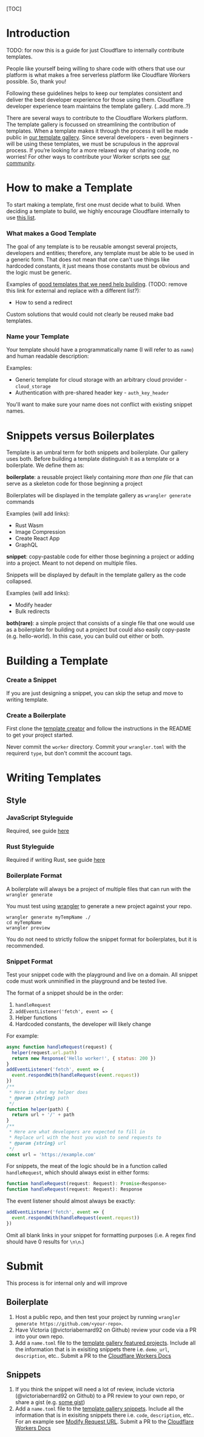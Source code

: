 [TOC]

# Introduction

TODO: for now this is a guide for just Cloudflare to internally contribute templates.

People like yourself being willing to share code with others that use our platform is what makes a free serverless platform like Cloudflare Workers possible. So, thank you!

Following these guidelines helps to keep our templates consistent and deliver the best developer experience for those using them. Cloudflare developer experience team maintains the template gallery. (..add more..?)

There are several ways to contribute to the Cloudflare Workers platform. The template gallery is focussed on streamlining the contribution of templates. When a template makes it through the process it will be made public in [our template gallery](https://workers.cloudflare.com/docs/templates/). Since several developers - even beginners - will be using these templates, we must be scrupulous in the approval process. If you’re looking for a more relaxed way of sharing code, no worries! For other ways to contribute your Worker scripts see [our community](TODO).

# How to make a Template

To start making a template, first one must decide what to build. When deciding a template to build, we highly encourage Cloudflare internally to use [this list](https://wiki.cfops.it/display/EW/Templates+and+Template+Gallery).

### What makes a Good Template

The goal of any template is to be reusable amongst several projects, developers and entities; therefore, any template must be able to be used in a generic form. That does not mean that one can't use things like hardcoded constants, it just means those constants must be obvious and the logic must be generic.

Examples of [good templates that we need help building](https://wiki.cfops.it/display/EW/Templates+and+Template+Gallery). (TODO: remove this link for external and replace with a different list?):

- How to send a redirect

Custom solutions that would could not clearly be reused make bad templates.

### Name your Template

Your template should have a programmatically name (I will refer to as `name`) and human readable description:

Examples:

- Generic template for cloud storage with an arbitrary cloud provider - `cloud_storage`
- Authentication with pre-shared header key - `auth_key_header`

You'll want to make sure your name does not conflict with existing snippet names.

# Snippets versus Boilerplates

Template is an umbral term for both snippets and boilerplate. Our gallery uses both. Before building a template distinguish it as a template or a boilerplate. We define them as:

**boilerplate**: a reusable project likely containing _more than one file_ that can serve as a skeleton code for those beginning a project

Boilerplates will be displayed in the template gallery as `wrangler generate` commands

Examples (will add links):

- Rust Wasm
- Image Compression
- Create React App
- GraphQL

**snippet**: copy-pastable code for either those beginning a project or adding into a project. Meant to not depend on multiple files.

Snippets will be displayed by default in the template gallery as the code collapsed.

Examples (will add links):

- Modify header
- Bulk redirects

**both(rare)**: a simple project that consists of a single file that one would use as a boilerplate for building out a project but could also easily copy-paste (e.g. hello-world). In this case, you can build out either or both.

# Building a Template

### Create a Snippet

If you are just designing a snippet, you can skip the setup and move to writing template.

### Create a Boilerplate

First clone the [template creator](https://github.com/victoriabernard92/workers-template-creator) and follow the instructions in the README to get your project started.

Never commit the `worker` directory. Commit your `wrangler.toml` with the requirerd `type`, but don't commit the account tags.

# Writing Templates

## Style

### JavaScript Styleguide

Required, see guide [here](./style/javascript.md)

### Rust Styleguide

Required if writing Rust, see guide [here](./style/rust.md)

### Boilerplate Format

A boilerplate will always be a project of multiple files that can run with the `wrangler generate`

You must test using [wrangler](https://github.com/cloudflare/wrangler) to generate a new project against your repo.

```
wrangler generate myTempName ./
cd myTempName
wrangler preview
```

You do not need to strictly follow the snippet format for boilerplates, but it is recommended.

### Snippet Format

Test your snippet code with the playground and live on a domain. All snippet code must work unminified in the playground and be tested live.

The format of a snippet should be in the order:

1. `handleRequest`
2. `addEventListener('fetch', event => {`
3. Helper functions
4. Hardcoded constants, the developer will likely change

For example:

```javascript
async function handleRequest(request) {
  helper(request.url.path)
  return new Response('Hello worker!', { status: 200 })
}
addEventListener('fetch', event => {
  event.respondWith(handleRequest(event.request))
})
/**
 * Here is what my helper does
 * @param {string} path
 */
function helper(path) {
  return url + '/' + path
}
/**
 * Here are what developers are expected to fill in
 * Replace url with the host you wish to send requests to
 * @param {string} url
 */
const url = 'https://example.com'
```

For snippets, the meat of the logic should be in a function called `handleRequest`, which should always exist in either forms:

```javascript
function handleRequest(request: Request): Promise<Response>
function handleRequest(request: Request): Response
```

The event listener should almost always be exactly:

```javascript
addEventListener('fetch', event => {
  event.respondWith(handleRequest(event.request))
})
```

Omit all blank links in your snippet for formatting purposes (i.e. A regex find should have 0 results for `\n\n`.)

# Submit

This process is for internal only and will improve

## Boilerplate

1. Host a public repo, and then test your project by running `wrangler generate https://github.com/<your-repo>`.
2. Have Victoria (@victoriabernard92 on Github) review your code via a PR into your own repo.
3. Add a `name.toml` file to the [template gallery featured projects](/data/featured/). Include all the information that is in exisiting snippets there i.e. `demo_url`, `description`, etc.. Submit a PR to the [Cloudflare Workers Docs](https://github.com/cloudflare/cloudflare-docs)

## Snippets

1. If you think the snippet will need a lot of review, include victoria (@victoriabernard92 on Github) to a PR review to your own repo, or share a gist (e.g. [some gist](https://gist.github.com/victoriabernard92/5d63a2abc92fb0e5774cfd6a7035ecda.js))
2. Add a `name.toml` file to the [template gallery snippets](/data/snippets/). Include all the information that is in exisiting snippets there i.e. `code`, `description`, etc..
   For an example see [Modify Request URL](/data/snippets/modify_req_url.toml). Submit a PR to the [Cloudflare Workers Docs](https://github.com/cloudflare/cloudflare-docs)
